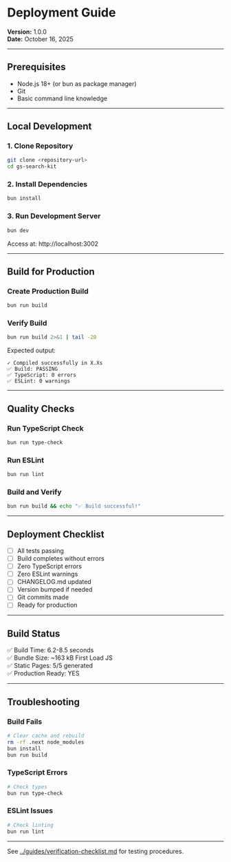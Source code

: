 # Deployment Guide

**Version:** 1.0.0  
**Date:** October 16, 2025

---

## Prerequisites

- Node.js 18+ (or bun as package manager)
- Git
- Basic command line knowledge

---

## Local Development

### 1. Clone Repository
```bash
git clone <repository-url>
cd gs-search-kit
```

### 2. Install Dependencies
```bash
bun install
```

### 3. Run Development Server
```bash
bun dev
```

Access at: http://localhost:3002

---

## Build for Production

### Create Production Build
```bash
bun run build
```

### Verify Build
```bash
bun run build 2>&1 | tail -20
```

Expected output:
```
✓ Compiled successfully in X.Xs
✅ Build: PASSING
✅ TypeScript: 0 errors
✅ ESLint: 0 warnings
```

---

## Quality Checks

### Run TypeScript Check
```bash
bun run type-check
```

### Run ESLint
```bash
bun run lint
```

### Build and Verify
```bash
bun run build && echo "✅ Build successful!"
```

---

## Deployment Checklist

- [ ] All tests passing
- [ ] Build completes without errors
- [ ] Zero TypeScript errors
- [ ] Zero ESLint warnings
- [ ] CHANGELOG.md updated
- [ ] Version bumped if needed
- [ ] Git commits made
- [ ] Ready for production

---

## Build Status

✅ Build Time: 6.2-8.5 seconds  
✅ Bundle Size: ~163 kB First Load JS  
✅ Static Pages: 5/5 generated  
✅ Production Ready: YES  

---

## Troubleshooting

### Build Fails
```bash
# Clear cache and rebuild
rm -rf .next node_modules
bun install
bun run build
```

### TypeScript Errors
```bash
# Check types
bun run type-check
```

### ESLint Issues
```bash
# Check linting
bun run lint
```

---

See [../guides/verification-checklist.md](verification-checklist.md) for testing procedures.
